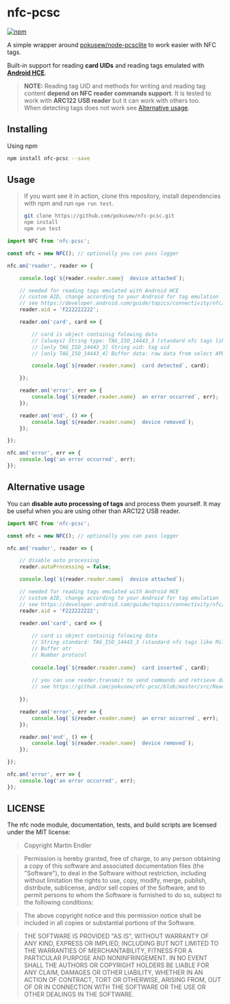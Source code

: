 # nfc-pcsc

[![npm](https://img.shields.io/npm/v/nfc-pcsc.svg?maxAge=2592000)](https://www.npmjs.com/package/nfc-pcsc)

A simple wrapper around [pokusew/node-pcsclite](https://github.com/pokusew/node-pcsclite) to work easier with NFC tags.

Built-in support for reading **card UIDs** and reading tags emulated with [**Android HCE**](https://developer.android.com/guide/topics/connectivity/nfc/hce.html).

> **NOTE:** Reading tag UID and methods for writing and reading tag content **depend on NFC reader commands support**.
It is tested to work with **ARC122 USB reader** but it can work with others too.  
When detecting tags does not work see [Alternative usage](#alternative-usage).

## Installing

Using npm

```bash
npm install nfc-pcsc --save
```

## Usage

> If you want see it in action, clone this repository, install dependencies with npm and run `npm run test`.
> ```bash
> git clone https://github.com/pokusew/nfc-pcsc.git
> npm install
> npm run test
> ```


```javascript
import NFC from 'nfc-pcsc';

const nfc = new NFC(); // optionally you can pass logger

nfc.on('reader', reader => {

	console.log(`${reader.reader.name}  device attached`);

	// needed for reading tags emulated with Android HCE
	// custom AID, change according to your Android for tag emulation
    // see https://developer.android.com/guide/topics/connectivity/nfc/hce.html
    reader.aid = 'F222222222';

	reader.on('card', card => {

	    // card is object containig folowing data
	    // [always] String type: TAG_ISO_14443_3 (standard nfc tags like Mifare) or TAG_ISO_14443_4 (Android HCE and others)
        // [only TAG_ISO_14443_3] String uid: tag uid
        // [only TAG_ISO_14443_4] Buffer data: raw data from select APDU response

		console.log(`${reader.reader.name}  card detected`, card);

	});

	reader.on('error', err => {
		console.log(`${reader.reader.name}  an error occurred`, err);
	});

	reader.on('end', () => {
		console.log(`${reader.reader.name}  device removed`);
	});

});

nfc.on('error', err => {
	console.log('an error occurred', err);
});
```

## Alternative usage

You can **disable auto processing of tags** and process them yourself.
It may be useful when you are using other than ARC122 USB reader.

```javascript
import NFC from 'nfc-pcsc';

const nfc = new NFC(); // optionally you can pass logger

nfc.on('reader', reader => {

    // disable auto processing
    reader.autoProcessing = false;

	console.log(`${reader.reader.name}  device attached`);

	// needed for reading tags emulated with Android HCE
	// custom AID, change according to your Android for tag emulation
    // see https://developer.android.com/guide/topics/connectivity/nfc/hce.html
    reader.aid = 'F222222222';

	reader.on('card', card => {
		
		// card is object containig folowing data
       	// String standard: TAG_ISO_14443_3 (standard nfc tags like Mifare) or TAG_ISO_14443_4 (Android HCE and others)
        // Buffer atr
        // Number protocol
		
	    console.log(`${reader.reader.name}  card inserted`, card);
	    
	    // you can use reader.transmit to send commands and retrieve data
	    // see https://github.com/pokusew/nfc-pcsc/blob/master/src/Reader.js#L224
	    
	});

	reader.on('error', err => {
		console.log(`${reader.reader.name}  an error occurred`, err);
	});

	reader.on('end', () => {
		console.log(`${reader.reader.name}  device removed`);
	});

});

nfc.on('error', err => {
	console.log('an error occurred', err);
});
```

## LICENSE

The nfc node module, documentation, tests, and build scripts are licensed
under the MIT license:

> Copyright Martin Endler
  
> Permission is hereby granted, free of charge, to any person obtaining a copy
  of this software and associated documentation files (the "Software"), to deal
  in the Software without restriction, including without limitation the rights
  to use, copy, modify, merge, publish, distribute, sublicense, and/or sell
  copies of the Software, and to permit persons to whom the Software is
  furnished to do so, subject to the following conditions:
  
> The above copyright notice and this permission notice shall be included in
  all copies or substantial portions of the Software.
  
> THE SOFTWARE IS PROVIDED "AS IS", WITHOUT WARRANTY OF ANY KIND, EXPRESS OR
  IMPLIED, INCLUDING BUT NOT LIMITED TO THE WARRANTIES OF MERCHANTABILITY,
  FITNESS FOR A PARTICULAR PURPOSE AND NONINFRINGEMENT. IN NO EVENT SHALL THE
  AUTHORS OR COPYRIGHT HOLDERS BE LIABLE FOR ANY CLAIM, DAMAGES OR OTHER
  LIABILITY, WHETHER IN AN ACTION OF CONTRACT, TORT OR OTHERWISE, ARISING FROM,
  OUT OF OR IN CONNECTION WITH THE SOFTWARE OR THE USE OR OTHER DEALINGS IN
  THE SOFTWARE.
